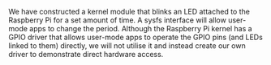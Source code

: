 We have constructed a kernel module that blinks an LED attached to the Raspberry Pi for a set amount of time. A sysfs interface will allow user-mode apps to change the period. Although the Raspberry Pi kernel has a GPIO driver that allows user-mode apps to operate the GPIO pins (and LEDs linked to them) directly, we will not utilise it and instead create our own driver to demonstrate direct hardware access.
